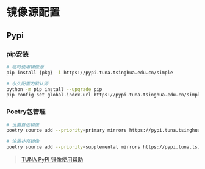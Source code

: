 # 镜像源配置

## Pypi

### pip安装

```bash
# 临时使用镜像源
pip install {pkg} -i https://pypi.tuna.tsinghua.edu.cn/simple

# 永久配置为默认源
python -m pip install --upgrade pip
pip config set global.index-url https://pypi.tuna.tsinghua.edu.cn/simple

```

### Poetry包管理

```bash
# 设置首选镜像
poetry source add --priority=primary mirrors https://pypi.tuna.tsinghua.edu.cn/simple/

# 设置补充镜像
poetry source add --priority=supplemental mirrors https://pypi.tuna.tsinghua.edu.cn/simple/
```

> [TUNA PyPI 镜像使用帮助](https://mirrors.tuna.tsinghua.edu.cn/help/pypi/)